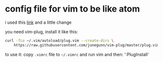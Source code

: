 # config file for vim to be like atom

i used this [link](http://www.guillaume-barillot.com/2017/06/09/how-to-to-make-vim-to-look-like-atom/)
and a little change 



you need vim-plug, install it like this: 
```bash
curl -fLo ~/.vim/autoload/plug.vim --create-dirs \
    https://raw.githubusercontent.com/junegunn/vim-plug/master/plug.vim
```

to use it: copy `.vimrc` file to `~/.vimrc` 
and run vim and then: ':PlugInstall'

